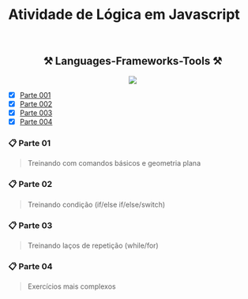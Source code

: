 # Atividade de Lógica em Javascript

<br/>


<div align="center">
    <h2>⚒️ Languages-Frameworks-Tools ⚒️</h2>
    <img src="https://skillicons.dev/icons?i=github,git,vscode,html,css,javascript" />
</div>

- [x] [Parte 001](https://forms.gle/oi8ec8GozmJ7XE8F8)
- [x] [Parte 002](https://forms.gle/2TdxfxNvp1Kn5dFFA)
- [x] [Parte 003](https://forms.gle/dq2NTzxY2qYEHeoV8)
- [x] [Parte 004](https://forms.gle/9ynBfb6Qduq1gWhR9)

### 📋 Parte 01
>Treinando com comandos básicos e geometria plana
### 📋 Parte 02
>Treinando condição (if/else if/else/switch)
### 📋 Parte 03
>Treinando laços de repetição (while/for)
### 📋 Parte 04
>Exercícios mais complexos
